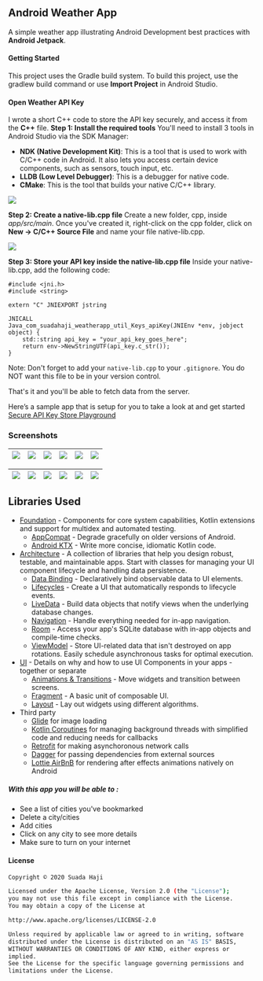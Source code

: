 ## Android Weather App 
A simple weather app illustrating Android Development best practices with **Android Jetpack**.

#### Getting Started
This project uses the Gradle build system. To build this project, use the gradlew build command or use **Import Project** in Android Studio.

#### Open Weather API Key
I wrote a short C++ code to store the API key securely, and access it from the  **C++** file. 
**Step 1: Install the required tools**
You'll need to install 3 tools in Android Studio via the SDK Manager:
* **NDK (Native Development Kit)**: This is a tool that is used to work with C/C++ code in Android. It also lets you access certain device components, such as sensors, touch input, etc.
* **LLDB (Low Level Debugger)**: This is a debugger for native code.
* **CMake**: This is the tool that builds your native C/C++ library.

![](https://raw.githubusercontent.com/suada-haji/Open-Weather-App/master/screenshots/sdkmanager.png)

**Step 2: Create a native-lib.cpp file**
Create a new folder, cpp, inside _app/src/main_.
Once you've created it, right-click on the cpp folder, click on **New → C/C++ Source File** and name your file native-lib.cpp.

![](https://raw.githubusercontent.com/suada-haji/Open-Weather-App/master/screenshots/sdkmanagertwo.png)

**Step 3: Store your API key inside the native-lib.cpp file**
Inside your native-lib.cpp, add the following code:
```
#include <jni.h>
#include <string>

extern "C" JNIEXPORT jstring

JNICALL
Java_com_suadahaji_weatherapp_util_Keys_apiKey(JNIEnv *env, jobject object) {
    std::string api_key = "your_api_key_goes_here";
    return env->NewStringUTF(api_key.c_str());
}
```
Note: Don't forget to add your `native-lib.cpp` to your `.gitignore`. You do NOT want this file to be in your version control.

That's it and you'll be able to fetch data from the server.

Here’s a sample app that is setup for you to take a look at and get started [Secure API Key Store Playground](https://github.com/bapspatil/SecureAPIKeyStorePlayground)

### Screenshots


| ![](https://raw.githubusercontent.com/suada-haji/Open-Weather-App/master/screenshots/home1.png) | ![](https://raw.githubusercontent.com/suada-haji/Open-Weather-App/master/screenshots/search1.png)  | ![](https://raw.githubusercontent.com/suada-haji/Open-Weather-App/master/screenshots/search2.png)  | ![](https://raw.githubusercontent.com/suada-haji/Open-Weather-App/master/screenshots/addCity2.png)  |![](https://raw.githubusercontent.com/suada-haji/Open-Weather-App/master/screenshots/cityDetail.png)  |![](https://raw.githubusercontent.com/suada-haji/Open-Weather-App/master/screenshots/cityList.png) |
| ------ | ------ |------ |------ |------ |------ |

| ![](https://raw.githubusercontent.com/suada-haji/Open-Weather-App/master/screenshots/settings.png)  | ![](https://raw.githubusercontent.com/suada-haji/Open-Weather-App/master/screenshots/settingTheme.png)  |![](https://raw.githubusercontent.com/suada-haji/Open-Weather-App/master/screenshots/deleteCities.png) | ![](https://raw.githubusercontent.com/suada-haji/Open-Weather-App/master/screenshots/settingsUnits.png)  | ![](https://raw.githubusercontent.com/suada-haji/Open-Weather-App/master/screenshots/settingsHelp.png)  | ![](https://raw.githubusercontent.com/suada-haji/Open-Weather-App/master/screenshots/settingsNoInternet.png)  |
| ------ | ------ |------ |------ |------ |------ |

Libraries Used
--------------
* [Foundation][0] - Components for core system capabilities, Kotlin extensions and support for
  multidex and automated testing.
  * [AppCompat][1] - Degrade gracefully on older versions of Android.
  * [Android KTX][2] - Write more concise, idiomatic Kotlin code.
* [Architecture][10] - A collection of libraries that help you design robust, testable, and
  maintainable apps. Start with classes for managing your UI component lifecycle and handling data
  persistence.
  * [Data Binding][11] - Declaratively bind observable data to UI elements.
  * [Lifecycles][12] - Create a UI that automatically responds to lifecycle events.
  * [LiveData][13] - Build data objects that notify views when the underlying database changes.
  * [Navigation][14] - Handle everything needed for in-app navigation.
  * [Room][16] - Access your app's SQLite database with in-app objects and compile-time checks.
  * [ViewModel][17] - Store UI-related data that isn't destroyed on app rotations. Easily schedule
     asynchronous tasks for optimal execution.
* [UI][30] - Details on why and how to use UI Components in your apps - together or separate
  * [Animations & Transitions][31] - Move widgets and transition between screens.
  * [Fragment][34] - A basic unit of composable UI.
  * [Layout][35] - Lay out widgets using different algorithms.
* Third party
  * [Glide][90] for image loading
  * [Kotlin Coroutines][91] for managing background threads with simplified code and reducing needs for callbacks
  * [Retrofit][92] for making asynchoronous network calls
  * [Dagger][93] for passing dependencies from external sources
  * [Lottie AirBnB][94] for rendering after effects animations natively on Android

[0]: https://developer.android.com/jetpack/components
[1]: https://developer.android.com/topic/libraries/support-library/packages#v7-appcompat
[2]: https://developer.android.com/kotlin/ktx
[10]: https://developer.android.com/jetpack/arch/
[11]: https://developer.android.com/topic/libraries/data-binding/
[12]: https://developer.android.com/topic/libraries/architecture/lifecycle
[13]: https://developer.android.com/topic/libraries/architecture/livedata
[14]: https://developer.android.com/topic/libraries/architecture/navigation/
[16]: https://developer.android.com/topic/libraries/architecture/room
[17]: https://developer.android.com/topic/libraries/architecture/viewmodel
[30]: https://developer.android.com/guide/topics/ui
[31]: https://developer.android.com/training/animation/
[34]: https://developer.android.com/guide/components/fragments
[35]: https://developer.android.com/guide/topics/ui/declaring-layout
[90]: https://bumptech.github.io/glide/
[91]: https://kotlinlang.org/docs/reference/coroutines-overview.html
[92]: https://github.com/square/retrofit
[93]: https://github.com/google/dagger
[94]: https://github.com/airbnb/lottie-android


##### With this app you  will be able to : 
  - See a list of cities you've bookmarked
  - Delete a city/cities
  - Add cities
  - Click on any city to see more details
  - Make sure to turn on your internet 
  
#### License
```sh
Copyright © 2020 Suada Haji

Licensed under the Apache License, Version 2.0 (the "License");
you may not use this file except in compliance with the License.
You may obtain a copy of the License at

http://www.apache.org/licenses/LICENSE-2.0

Unless required by applicable law or agreed to in writing, software
distributed under the License is distributed on an "AS IS" BASIS,
WITHOUT WARRANTIES OR CONDITIONS OF ANY KIND, either express or
implied.
See the License for the specific language governing permissions and
limitations under the License.
```
